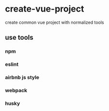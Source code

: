 # create-vue-project
create common vue project with normalized tools

## use tools
### npm
### eslint
### airbnb js style
### webpack
### husky
